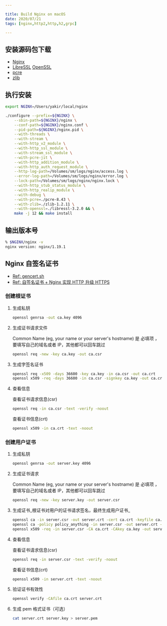 ```yaml
---

title: Build Nginx on macOS
date: 2020/07/21
tags: [nginx,http2,http,h2,grpc]

---
```


## 安装源码包下载

- [Nginx](https://nginx.org/en/download.html)
- [LibreSSL](https://ftp.openbsd.org/pub/OpenBSD/LibreSSL/) [OpenSSL](https://www.openssl.org/source/)
- [pcre](https://ftp.pcre.org/pub/pcre/)
- [zlib](https://zlib.net/)

## 执行安装

```bash
export NGINX=/Users/yakir/local/nginx

./configure --prefix=${NGINX} \
    --sbin-path=${NGINX}/nginx \
    --conf-path=${NGINX}/nginx.conf \
    --pid-path=${NGINX}/nginx.pid \
    --with-threads \
    --with-stream \
    --with-http_v2_module \
    --with-http_ssl_module \
    --with-stream_ssl_module \
    --with-pcre-jit \
    --with-http_addition_module \
    --with-http_auth_request_module \
    --http-log-path=/Volumes/sm/logs/nginx/access.log \
    --error-log-path=/Volumes/sm/logs/nginx/error.log \
    --lock-path=/Volumes/sm/logs/nginx/nginx.lock \
    --with-http_stub_status_module \
    --with-http_realip_module \
    --with-debug \
    --with-pcre=./pcre-8.43 \
    --with-zlib=./zlib-1.2.11 \
    --with-openssl=./libressl-3.2.0 && \
    make -j 12 && make install
```

## 输出版本号

```bash
% $NGINX/nginx -v 
nginx version: nginx/1.19.1
```

## Nginx 自签名证书

- [Ref: gencert.sh](https://github.com/michaelliao/itranswarp.js/blob/master/conf/ssl/gencert.sh)
- [Ref: 自签名证书 + Nginx 实现 HTTP 升级 HTTPS](https://www.gokuweb.com/operation/d95eae05.html)

### 创建根证书

1. 生成私钥

    ```bash
    openssl genrsa -out ca.key 4096
    ```

2. 生成证书请求文件

    Common Name (eg, your name or your server's hostname) 是 必填项 ，要填写自己的域名或者 IP，其他都可以回车跳过

    ```bash
    openssl req -new -key ca.key -out ca.csr
    ```

3. 生成字签名证书

    ```bash
    openssl req -x509 -days 36600 -key ca.key -in ca.csr -out ca.crt
    openssl x509 -req -days 36600 -in ca.csr -signkey ca.key -out ca.crt
    ```

4. 查看信息

    查看证书请求信息(csr)

    ```bash
    openssl req -in ca.csr -text -verify -noout
    ```

    查看证书信息(crt)

    ```bash
    openssl x509 -in ca.crt -text -noout
    ```

### 创建用户证书

1. 生成私钥

    ```bash
    openssl genrsa -out server.key 4096
    ```

2. 生成证书请求

    Common Name (eg, your name or your server's hostname) 是 必填项 ，要填写自己的域名或者 IP，其他都可以回车跳过

    ```bash
    openssl req -new -key server.key -out server.csr
    ```

3. 生成证书_根证书对用户的证书请求签名，最终生成用户证书_

    ```bash
    openssl ca -in server.csr -out server.crt -cert ca.crt -keyfile ca.key
    openssl ca -policy policy_anything -in server.csr -out server.crt -cert ca.crt -keyfile ca.key
    openssl x509 -req -in server.csr -CA ca.crt -CAkey ca.key -out server.crt -CAcreateserial
    ```

4. 查看信息

    查看证书请求信息(csr)

    ```bash
    openssl req -in server.csr -text -verify -noout
    ```

    查看证书信息(crt)

    ```bash
    openssl x509 -in server.crt -text -noout
    ```

5. 验证证书有效性

    ```bash
    openssl verify -CAfile ca.crt server.crt
    ```

6. 生成 pem 格式证书（可选）

    ```bash
    cat server.crt server.key > server.pem
    ```
